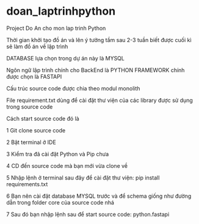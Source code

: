 # doan_laptrinhpython
Project Do An cho mon lap trinh Python 

Thời gian khởi tạo đồ án và lên ý tưởng tầm sau 2-3 tuần biết được cuối kì sẽ làm đồ án về lập trình

DATABASE lựa chọn trong dự án này là MYSQL

Ngôn ngữ lập trình chính cho BackEnd là PYTHON
FRAMEWORK chính được chọn là FASTAPI

Cấu trúc source code được chia theo modul monolith

File requirement.txt dùng để cài đặt thư viện của các library được sử dụng trong source code 

Cách start source code đó là

1 Git clone source code

2 Bật terminal ở IDE 

3 Kiểm tra đã cài đặt Python và Pip chưa

4 CD đến source code mà bạn mới vừa clone về

5 Nhập lệnh ở terminal sau đây để cài đặt thư viện: pip install requirements.txt

6 Bạn nên cài đặt database MYSQL trước và để schema giống như đường dẫn trong folder core của source code nhá

7 Sau đó bạn nhập lệnh sau để start source code: python.fastapi
